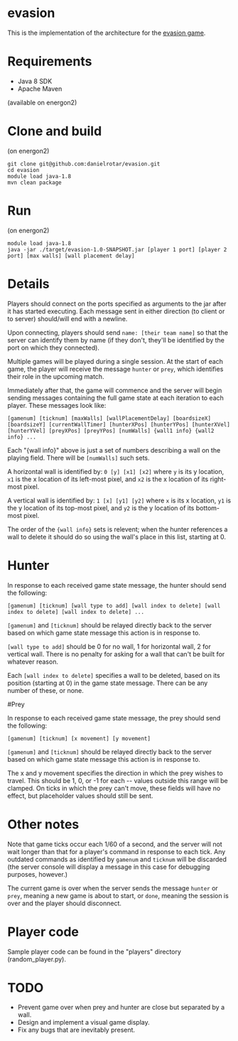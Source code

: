 # evasion

This is the implementation of the architecture for the [evasion game](http://cs.nyu.edu/courses/fall16/CSCI-GA.2965-001/evasion.html).

# Requirements

* Java 8 SDK
* Apache Maven

(available on energon2)

# Clone and build

(on energon2)

```
git clone git@github.com:danielrotar/evasion.git
cd evasion
module load java-1.8
mvn clean package
```

# Run

(on energon2)

```
module load java-1.8
java -jar ./target/evasion-1.0-SNAPSHOT.jar [player 1 port] [player 2 port] [max walls] [wall placement delay]
```

# Details

Players should connect on the ports specified as arguments to the jar after it has started executing. Each message sent in either direction (to client or to server) should/will end with a newline.

Upon connecting, players should send `name: [their team name]` so that the server can identify them by name (if they don't, they'll be identified by the port on which they connected).

Multiple games will be played during a single session. At the start of each game, the player will receive the message `hunter` or `prey`, which identifies their role in the upcoming match.

Immediately after that, the game will commence and the server will begin sending messages containing the full game state at each iteration to each player. These messages look like:

```
[gamenum] [ticknum] [maxWalls] [wallPlacementDelay] [boardsizeX] [boardsizeY] [currentWallTimer] [hunterXPos] [hunterYPos] [hunterXVel] [hunterYVel] [preyXPos] [preyYPos] [numWalls] {wall1 info} {wall2 info} ... 
```

Each "{wall info}" above is just a set of numbers describing a wall on the playing field. There will be `[numWalls]` such sets.

A horizontal wall is identified by: `0 [y] [x1] [x2]` where `y` is its y location, `x1` is the x location of its left-most pixel, and `x2` is the x location of its right-most pixel. 

A vertical wall is identified by: `1 [x] [y1] [y2]` where `x` is its x location, `y1` is the y location of its top-most pixel, and `y2` is the y location of its bottom-most pixel. 

The order of the `{wall info}` sets is relevent; when the hunter references a wall to delete it should do so using the wall's place in this list, starting at 0.

# Hunter

In response to each received game state message, the hunter should send the following:

```
[gamenum] [ticknum] [wall type to add] [wall index to delete] [wall index to delete] [wall index to delete] ...
```

`[gamenum]` and `[ticknum]` should be relayed directly back to the server based on which game state message this action is in response to. 

`[wall type to add]` should be 0 for no wall, 1 for horizontal wall, 2 for vertical wall. There is no penalty for asking for a wall that can't be built for whatever reason.

Each `[wall index to delete]` specifies a wall to be deleted, based on its position (starting at 0) in the game state message. There can be any number of these, or none.

#Prey

In response to each received game state message, the prey should send the following:

```
[gamenum] [ticknum] [x movement] [y movement]
```

`[gamenum]` and `[ticknum]` should be relayed directly back to the server based on which game state message this action is in response to. 

The x and y movement specifies the direction in which the prey wishes to travel. This should be 1, 0, or -1 for each -- values outside this range will be clamped. On ticks in which the prey can't move, these fields will have no effect, but placeholder values should still be sent.

# Other notes

Note that game ticks occur each 1/60 of a second, and the server will not wait longer than that for a player's command in response to each tick. Any outdated commands as identified by `gamenum` and `ticknum` will be discarded (the server console will display a message in this case for debugging purposes, however.)

The current game is over when the server sends the message `hunter` or `prey`, meaning a new game is about to start, or `done`, meaning the session is over and the player should disconnect.

# Player code

Sample player code can be found in the "players" directory (random_player.py).

# TODO

* Prevent game over when prey and hunter are close but separated by a wall.
* Design and implement a visual game display.
* Fix any bugs that are inevitably present.

